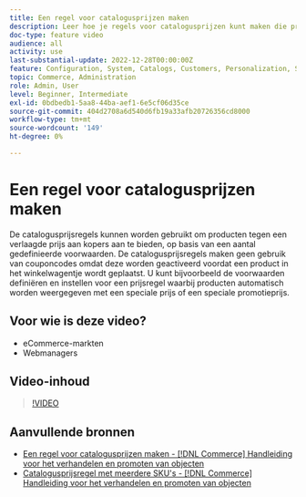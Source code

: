 ```yaml
---
title: Een regel voor catalogusprijzen maken
description: Leer hoe je regels voor catalogusprijzen kunt maken die producten aanbieden aan kopers tegen een verlaagde prijs op basis van een aantal gedefinieerde voorwaarden.
doc-type: feature video
audience: all
activity: use
last-substantial-update: 2022-12-28T00:00:00Z
feature: Configuration, System, Catalogs, Customers, Personalization, Shopping Cart, Price Rules
topic: Commerce, Administration
role: Admin, User
level: Beginner, Intermediate
exl-id: 0bdbedb1-5aa8-44ba-aef1-6e5cf06d35ce
source-git-commit: 404d2708a6d540d6fb19a33afb20726356cd8000
workflow-type: tm+mt
source-wordcount: '149'
ht-degree: 0%

---
```


# Een regel voor catalogusprijzen maken

De catalogusprijsregels kunnen worden gebruikt om producten tegen een verlaagde prijs aan kopers aan te bieden, op basis van een aantal gedefinieerde voorwaarden. De catalogusprijsregels maken geen gebruik van couponcodes omdat deze worden geactiveerd voordat een product in het winkelwagentje wordt geplaatst. U kunt bijvoorbeeld de voorwaarden definiëren en instellen voor een prijsregel waarbij producten automatisch worden weergegeven met een speciale prijs of een speciale promotieprijs.

## Voor wie is deze video?

- eCommerce-markten
- Webmanagers

## Video-inhoud

>[!VIDEO](https://video.tv.adobe.com/v/343834?quality=12&learn=on)

## Aanvullende bronnen

- [Een regel voor catalogusprijzen maken - [!DNL Commerce] Handleiding voor het verhandelen en promoten van objecten](https://experienceleague.adobe.com/docs/commerce-admin/marketing/promotions/catalog-rules/price-rules-catalog-create.html)
- [Catalogusprijsregel met meerdere SKU&#39;s - [!DNL Commerce] Handleiding voor het verhandelen en promoten van objecten](https://experienceleague.adobe.com/docs/commerce-admin/marketing/promotions/catalog-rules/price-rule-multiple-sku.html)

